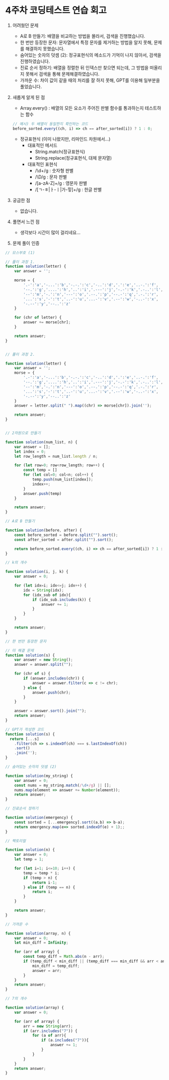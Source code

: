 # 4주차 코딩테스트 연습 회고

1. 어려웠던 문제
    - A로 B 만들기: 배열을 비교하는 방법을 몰라서, 검색을 진행했습니다.
    - 한 번만 등장한 문자: 문자열에서 특정 문자를 제거하는 방법을 알지 못해, 문제를 해결하지 못했습니다.
    - 숨어있는 숫자의 덧셈 (2): 정규표현식의 메소드가 기억이 나지 않아서, 검색을 진행하였습니다.
    - 진료 순서 정하기: 배열을 정렬한 뒤 인덱스만 찾으면 되는데, 그 방법을 떠올리지 못해서 검색을 통해 문제해결하였습니다.
   - 가까운 수: 차이 값이 같을 때의 처리를 잘 하지 못해, GPT를 이용해 일부분을 풀었습니다.
         
2. 새롭게 알게 된 점
   - Array.every() : 배열의 모든 요소가 주어진 판별 함수를 통과하는지 테스트하는 함수
   ```jsx
   // 예시) 두 배열이 동일한지 확인하는 코드
   before_sorted.every((ch, i) => ch == after_sorted[i]) ? 1 : 0;
   ```
   - 정규표현식 (이미 나왔지만, 리마인드 차원에서...)
     - 대표적인 메서드
       - String.match(정규표현식)
       - String.replace(정규표현식, 대체 문자열)
     - 대표적인 표현식
       - /\d+/g : 숫자형 판별
       - /\D/g : 문자 판별
       - /[a-zA-Z]+/g : 영문자 판별
       - /[ㄱ-ㅎ|ㅏ-ㅣ|가-힣]+/g : 한글 판별
    
3. 궁금한 점
    - 없습니다.
4. 풀면서 느낀 점
    - 생각보다 시간이 많이 걸리네요...
5. 문제 풀이 인증
```jsx
// 모스부호 (1)

// 풀이 과정 1.
function solution(letter) {
    var answer = '';

    morse = {
        '.-':'a','-...':'b','-.-.':'c','-..':'d','.':'e','..-.':'f',
        '--.':'g','....':'h','..':'i','.---':'j','-.-':'k','.-..':'l',
        '--':'m','-.':'n','---':'o','.--.':'p','--.-':'q','.-.':'r',
        '...':'s','-':'t','..-':'u','...-':'v','.--':'w','-..-':'x',
        '-.--':'y','--..':'z'
    }

    for (chr of letter) {
        answer += morse[chr];
    }

    return answer;
}


// 풀이 과정 2.

function solution(letter) {
    var answer = '';
    morse = {
        '.-':'a','-...':'b','-.-.':'c','-..':'d','.':'e','..-.':'f',
        '--.':'g','....':'h','..':'i','.---':'j','-.-':'k','.-..':'l',
        '--':'m','-.':'n','---':'o','.--.':'p','--.-':'q','.-.':'r',
        '...':'s','-':'t','..-':'u','...-':'v','.--':'w','-..-':'x',
        '-.--':'y','--..':'z'
    }
    answer = letter.split(" ").map((chr) => morse[chr]).join('');

    return answer;
}


// 2차원으로 만들기

function solution(num_list, n) {
    var answer = [];
    let index = 0;
    let row_length = num_list.length / n;

    for (let row=0; row<row_length; row++) {
        const temp = []
        for (let col=0; col<n; col++) {
            temp.push(num_list[index]);
            index++;
        }
        answer.push(temp)
    }

    return answer;
}

// A로 B 만들기

function solution(before, after) {
    const before_sorted = before.split("").sort();
    const after_sorted = after.split("").sort();

    return before_sorted.every((ch, i) => ch == after_sorted[i]) ? 1 : 0;
}

// k의 개수

function solution(i, j, k) {
    var answer = 0;

    for (let idx=i; idx<=j; idx++) {
        idx = String(idx);
        for (idx_sub of idx){
            if (idx_sub.includes(k)) {
                answer += 1;
            }
        }
    }

    return answer;
}

// 한 번만 등장한 문자

// 미 해결 문제
function solution(s) {
    var answer = new String();
    answer = answer.split("");

    for (chr of s) {
        if (answer.includes(chr)) {
            answer = answer.filter(c => c != chr);
        } else {
            answer.push(chr);
        }
    }

    answer = answer.sort().join("");
    return answer;
}

// GPT가 작성한 코드
function solution(s) {
  return [...s]
    .filter(ch => s.indexOf(ch) === s.lastIndexOf(ch))
    .sort()
    .join('');
}

// 숨어있는 숫자의 덧셈 (2)

function solution(my_string) {
    var answer = 0;
    const nums = my_string.match(/\d+/g) || [];
    nums.map(element => answer += Number(element));
    return answer;
}

// 진료순서 정하기

function solution(emergency) {
    const sorted = [...emergency].sort((a,b) => b-a);
    return emergency.map(e=> sorted.indexOf(e) + 1);;
}

// 팩토리얼

function solution(n) {
    var answer = 0;
    let temp = 1;

    for (let i=1; i<=10; i++) {
        temp = temp * i;
        if (temp > n) {
            return i-1;
        } else if (temp == n) {
            return i;
        }
    }

    return answer;
}

// 가까운 수

function solution(array, n) {
    var answer = 0;
    let min_diff = Infinity;

    for (arr of array) {
        const temp_diff = Math.abs(n - arr);
        if (temp_diff < min_diff || (temp_diff === min_diff && arr < answer)) {
            min_diff = temp_diff;
            answer = arr;
        }
    }
    return answer;
}

// 7의 개수

function solution(array) {
    var answer = 0;

    for (arr of array) {
        arr = new String(arr);
        if (arr.includes("7")) {
            for (a of arr){
                if (a.includes("7")){
                    answer += 1;
                }
            }
        }
    }
    return answer;
}

```
